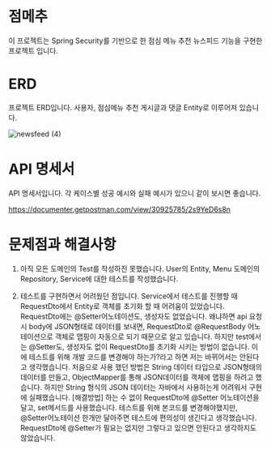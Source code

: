 # 점메추

이 프로젝트는 Spring Security를 기반으로 한 점심 메뉴 추천 뉴스피드 기능을 구현한 프로젝트 입니다.

# ERD

프로젝트 ERD입니다. 사용자, 점심메뉴 추천 게시글과 댓글 Entity로 이루어져 있습니다. 

![newsfeed (4)](https://github.com/NBCamp-B09-Newsfeed/Backend/assets/148296128/9dd9eaad-5de7-419f-a124-a54e07fd250d)

# API 명세서

API 명세서입니다. 각 케이스별 성공 예시와 실패 예시가 있으니 같이 보시면 좋습니다.

https://documenter.getpostman.com/view/30925785/2s9YeD6s8n


# 문제점과 해결사항

1. 아직 모든 도메인의 Test를 작성하진 못했습니다. User의 Entity, Menu 도메인의 Repository, Service에 대한 테스트를 작성했습니다.

2. 테스트를 구현하면서 어려웠던 점입니다. Service에서 테스트를 진행할 때 RequestDto에서 Entity로 객체를 초기화 할 때 어려움이 있었습니다. RequestDto에는 @Setter어노테이션도, 생성자도 없었습니다. 왜냐하면 api 요청시 body에 JSON형태로 데이터를 보내면, RequestDto로 @RequestBody 어노테이션으로 객체로 맵핑이 자동으로 되기 때문으로 알고 있습니다. 하지만 test에서는 @Setter도, 생성자도 없이 RequestDto를 초기화 시키는 방법이 없습니다.
이에 테스트를 위해 개발 코드를 변경해야 하는가?라고 하면 저는 바뀌어서는 안된다고 생각했습니다. 처음으로 사용 했던 방법은 String 데이터 타입으로 JSON형태의 데이터를 만들고, ObjectMapper를 통해 JSON데이터를 객체에 맵핑을 하려고 했습니다. 하지만 String 형식의 JSON 데이터는 자바에서 사용하는게 어려워서 구현에 실패했습니다.
[해결방법]
하는 수 없이 RequestDto에 @Setter 어노테이션을 달고, set메서드를 사용했습니다. 테스트를 위해 본코드를 변경해야했지만, @Setter어노테이션 한개만 달아주면 테스트에 편의성이 생긴다고 생각했습니다. RequestDto에 @Setter가 필요는 없지만 그렇다고 있으면 안된다고 생각하지도 않았습니다. 
